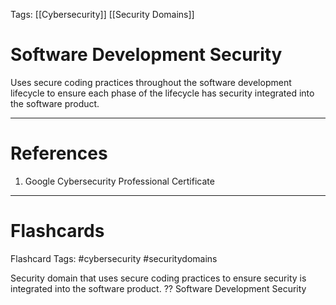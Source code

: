 Tags: [[Cybersecurity]] [[Security Domains]]
# Software Development Security

Uses secure coding practices throughout the software development lifecycle to ensure each phase of the lifecycle has security integrated into the software product.

---
# References

1. Google Cybersecurity Professional Certificate

---
# Flashcards

Flashcard Tags: #cybersecurity #securitydomains 

Security domain that uses secure coding practices to ensure security is integrated into the software product.
??
Software Development Security
<!--SR:!2024-05-10,11,270!2024-05-08,10,250-->
